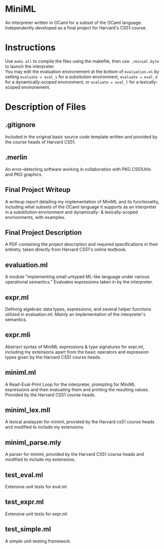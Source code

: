 
# MiniML

An interpreter written in OCaml for a subset of the OCaml language. \
Independently developed as a final project for Harvard's CS51 course.


# Instructions 
Use ```make all``` to compile the files using the makefile, then use ```./miniml.byte``` to launch the interpreter. 
\
You may edit the evaluation environement at the bottom of ```evaluation.ml``` by setting ```evaluate = eval_s``` for a subsitution environment, ```evaluate = eval_d``` for a dynamically-scoped environment, or ```evaluate = eval_l``` for a lexically-scoped environement.


# Description of Files

## .gitignore
Included in the original basic source code template written and provided by the course heads of Harvard CS51.

## .merlin 
An error-detecting software working in collaboration with PKG CS51Utils and PKG graphics.

## Final Project Writeup
A writeup report detailing my implementation of MiniML and its functionality, including what subsets of the OCaml language it supports as an interpreter in a substitution envrionment and dynamically- & lexically-scoped envrionments, with examples.

## Final Project Description
A PDF containing the project description and required specifications in their entirety, taken directly from Harvard CS51's online textbook. 

## evaluation.ml
A module "implementing small untyped ML-like language under various operational semantics." Evaluates expressions taken in by the interpreter. 

## expr.ml 
Defining algebraic data types, expressions, and several helper functions utilized in evaluation.ml. Mainly an implementation of the interpreter's semantics. 

## expr.mli
Abstract syntax of MiniML expressions & type signatures for expr.ml, including my extensions apart from the basic operators and expression types given by the Harvard CS51 course heads. 

## miniml.ml
A Read-Eval-Print Loop for the interpreter, prompting for MiniML expressions and then evaluating them and printing the resulting values. Provided by the Harvard CS51 course heads. 

## miniml_lex.mll
A lexical analayzer for miniml, provided by the Harvard cs51 course heads and modified to include my extensions.

## miniml_parse.mly
A parser for miniml, provided by the Harvard CS51 course heads and modified to include my extensions. 

## test_eval.ml
Extensive unit tests for eval.ml

## test_expr.ml 
Extensive unit tests for expr.ml

## test_simple.ml
A simple unit-testing framework.
